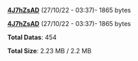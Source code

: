 [**4J7hZsAD**](/data/4J7hZsAD.txt) (27/10/22 - 03:37)- 1865 bytes

[**4J7hZsAD**](/data/4J7hZsAD.txt) (27/10/22 - 03:37)- 1865 bytes

**Total Datas**: 454

**Total Size**: 2.23 MB / 2.2 MB